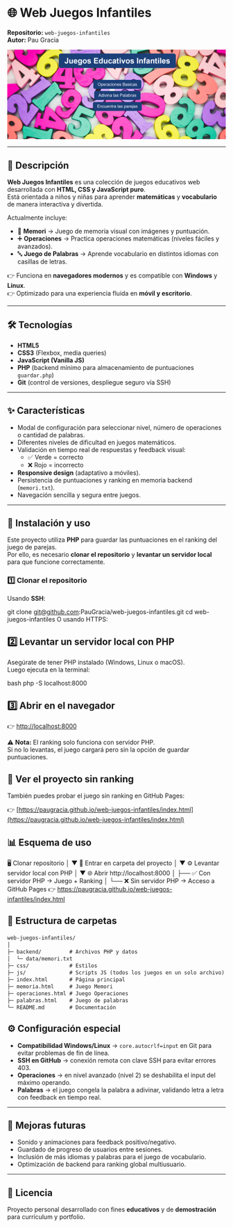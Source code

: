 # 🌐 Web Juegos Infantiles  

**Repositorio:** `web-juegos-infantiles`  
**Autor:** Pau Gracia  

<img src="assets/img/imagenes/capturaIndex.png" alt="Captura de pantalla de la página principal" width="600">
  

---

## 📖 Descripción  

**Web Juegos Infantiles** es una colección de juegos educativos web desarrollada con **HTML, CSS y JavaScript puro**.  
Está orientada a niños y niñas para aprender **matemáticas** y **vocabulario** de manera interactiva y divertida.  

Actualmente incluye:  
- 🧠 **Memori** → Juego de memoria visual con imágenes y puntuación.  
- ➕ **Operaciones** → Practica operaciones matemáticas (niveles fáciles y avanzados).  
- 🔤 **Juego de Palabras** → Aprende vocabulario en distintos idiomas con casillas de letras.  

👉 Funciona en **navegadores modernos** y es compatible con **Windows** y **Linux**.  
👉 Optimizado para una experiencia fluida en **móvil y escritorio**.  

---

## 🛠️ Tecnologías  

- **HTML5**  
- **CSS3** (Flexbox, media queries)  
- **JavaScript (Vanilla JS)**  
- **PHP** (backend mínimo para almacenamiento de puntuaciones `guardar.php`)  
- **Git** (control de versiones, despliegue seguro vía SSH)  

---

## ✨ Características  

- Modal de configuración para seleccionar nivel, número de operaciones o cantidad de palabras.  
- Diferentes niveles de dificultad en juegos matemáticos.  
- Validación en tiempo real de respuestas y feedback visual:  
  - ✅ Verde = correcto  
  - ❌ Rojo = incorrecto  
- **Responsive design** (adaptativo a móviles).  
- Persistencia de puntuaciones y ranking en memoria backend (`memori.txt`).  
- Navegación sencilla y segura entre juegos.  

---

## 🚀 Instalación y uso

Este proyecto utiliza **PHP** para guardar las puntuaciones en el ranking del juego de parejas.  
Por ello, es necesario **clonar el repositorio** y **levantar un servidor local** para que funcione correctamente.  

### 1️⃣ Clonar el repositorio

Usando **SSH**:

git clone git@github.com:PauGracia/web-juegos-infantiles.git
cd web-juegos-infantiles
O usando HTTPS:

## 2️⃣ Levantar un servidor local con PHP

Asegúrate de tener PHP instalado (Windows, Linux o macOS).  
Luego ejecuta en la terminal:

bash
php -S localhost:8000

## 3️⃣ Abrir en el navegador

👉 [http://localhost:8000](http://localhost:8000)

⚠️ **Nota:** El ranking solo funciona con servidor PHP.  
Si no lo levantas, el juego cargará pero sin la opción de guardar puntuaciones.

## 🔎 Ver el proyecto sin ranking

También puedes probar el juego sin ranking en GitHub Pages:

👉 [https://paugracia.github.io/web-juegos-infantiles/index.html](https://paugracia.github.io/web-juegos-infantiles/index.html)


## 📊 Esquema de uso

🖥️ Clonar repositorio
│
▼
📂 Entrar en carpeta del proyecto
│
▼
⚙️ Levantar servidor local con PHP
│
▼
🌐 Abrir http://localhost:8000
│
├── ✅ Con servidor PHP → Juego + Ranking
│
└── ❌ Sin servidor PHP → Acceso a GitHub Pages
👉 https://paugracia.github.io/web-juegos-infantiles/index.html


## 📂 Estructura de carpetas

```
web-juegos-infantiles/
│
├─ backend/         # Archivos PHP y datos
│  └─ data/memori.txt
├─ css/             # Estilos
├─ js/              # Scripts JS (todos los juegos en un solo archivo)
├─ index.html       # Página principal
├─ memoria.html     # Juego Memori
├─ operaciones.html # Juego Operaciones
├─ palabras.html    # Juego de palabras
└─ README.md        # Documentación
```



## ⚙️ Configuración especial  

- **Compatibilidad Windows/Linux** → `core.autocrlf=input` en Git para evitar problemas de fin de línea.  
- **SSH en GitHub** → conexión remota con clave SSH para evitar errores 403.  
- **Operaciones** → en nivel avanzado (nivel 2) se deshabilita el input del máximo operando.  
- **Palabras** → el juego congela la palabra a adivinar, validando letra a letra con feedback en tiempo real.  

---

## 🔮 Mejoras futuras  

- Sonido y animaciones para feedback positivo/negativo.  
- Guardado de progreso de usuarios entre sesiones.  
- Inclusión de más idiomas y palabras para el juego de vocabulario.  
- Optimización de backend para ranking global multiusuario.  

---

## 📜 Licencia  

Proyecto personal desarrollado con fines **educativos** y de **demostración** para currículum y portfolio.  


